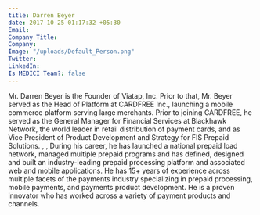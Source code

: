 ```yaml
---
title: Darren Beyer
date: 2017-10-25 01:17:32 +05:30
Email: 
Company Title: 
Company: 
Image: "/uploads/Default_Person.png"
Twitter: 
LinkedIn: 
Is MEDICI Team?: false
---
```


Mr. Darren Beyer is the Founder of Viatap, Inc. Prior to that, Mr. Beyer served as the Head of Platform at CARDFREE Inc., launching a mobile commerce platform serving large merchants. Prior to joining CARDFREE, he served as the General Manager for Financial Services at Blackhawk Network, the world leader in retail distribution of payment cards, and as Vice President of Product Development and Strategy for FIS Prepaid Solutions. , , During his career, he has launched a national prepaid load network, managed multiple prepaid programs and has defined, designed and built an industry-leading prepaid processing platform and associated web and mobile applications. He has 15+ years of experience across multiple facets of the payments industry specializing in prepaid processing, mobile payments, and payments product development. He is a proven innovator who has worked across a variety of payment products and channels.